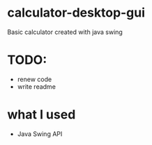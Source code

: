 # calculator-desktop-gui

Basic calculator created with java swing

# TODO:
- renew code
- write readme

# what I used
- Java Swing API
